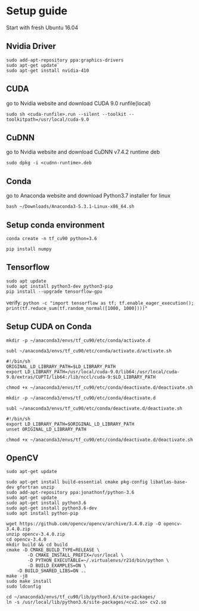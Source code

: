 # Setup guide

Start with fresh Ubuntu 16.04

## Nvidia Driver

```
sudo add-apt-repository ppa:graphics-drivers
sudo apt-get update`
sudo apt-get install nvidia-410
```

## CUDA

go to Nvidia website and download CUDA 9.0 runfile(local)

`sudo sh <cuda-runfile>.run --silent --toolkit --toolkitpath=/usr/local/cuda-9.0`

## CuDNN

go to Nvidia website and download CuDNN v7.4.2 runtime deb

`sudo dpkg -i <cudnn-runtime>.deb`

## Conda

go to Anaconda website and download Python3.7 installer for linux 

`bash ~/Downloads/Anaconda3-5.3.1-Linux-x86_64.sh`

## Setup conda environment

`conda create -n tf_cu90 python=3.6`

`pip install numpy`

## Tensorflow
```
sudo apt update
sudo apt install python3-dev python3-pip
pip install --upgrade tensorflow-gpu
```

verify: `python -c "import tensorflow as tf; tf.enable_eager_execution(); print(tf.reduce_sum(tf.random_normal([1000, 1000])))"`

## Setup CUDA on Conda

`mkdir -p ~/anaconda3/envs/tf_cu90/etc/conda/activate.d`

`subl ~/anaconda3/envs/tf_cu90/etc/conda/activate.d/activate.sh`

```
#!/bin/sh
ORIGINAL_LD_LIBRARY_PATH=$LD_LIBRARY_PATH
export LD_LIBRARY_PATH=/usr/local/cuda-9.0/lib64:/usr/local/cuda-9.0/extras/CUPTI/lib64:/lib/nccl/cuda-9:$LD_LIBRARY_PATH
```

`chmod +x ~/anaconda3/envs/tf_cu90/etc/conda/deactivate.d/deactivate.sh`

`mkdir -p ~/anaconda3/envs/tf_cu90/etc/conda/deactivate.d`

`subl ~/anaconda3/envs/tf_cu90/etc/conda/deactivate.d/deactivate.sh`

```
#!/bin/sh
export LD_LIBRARY_PATH=$ORIGINAL_LD_LIBRARY_PATH
unset ORIGINAL_LD_LIBRARY_PATH
```

`chmod +x ~/anaconda3/envs/tf_cu90/etc/conda/deactivate.d/deactivate.sh`

## OpenCV

`sudo apt-get update`

```
sudo apt-get install build-essential cmake pkg-config libatlas-base-dev gfortran unzip
sudo add-apt-repository ppa:jonathonf/python-3.6
sudo apt-get update
sudo apt-get install python3.6
sudo apt-get install python3.6-dev
sudo apt install python-pip
```

```
wget https://github.com/opencv/opencv/archive/3.4.0.zip -O opencv-3.4.0.zip
unzip opencv-3.4.0.zip
cd opencv-3.4.0
mkdir build && cd build
cmake -D CMAKE_BUILD_TYPE=RELEASE \
        -D CMAKE_INSTALL_PREFIX=/usr/local \
        -D PYTHON_EXECUTABLE=~/.virtualenvs/r21d/bin/python \
        -D BUILD_EXAMPLES=ON \
	-D BUILD_SHARED_LIBS=ON ..
make -j8
sudo make install
sudo ldconfig
```

```
cd ~/anaconda3/envs/tf_cu90/lib/python3.6/site-packages/
ln -s /usr/local/lib/python3.6/site-packages/<cv2.so> cv2.so
```
